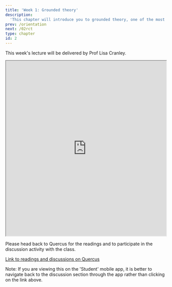 ```yaml
---
title: 'Week 1: Grounded theory'
description:
  'This chapter will introduce you to grounded theory, one of the most popular and commonly used (and possibly misused and misunderstood) designs in qualitative research. The readings will provide you with a theoretical background to grounded theory using the work of some of the key scholars in the field, and provide you with beginning skills in interpreting and appraising grounded theory research. '
prev: /orientation
next: /02rct
type: chapter
id: 2
---
```



<exercise id="1" title="Lecture">

This week's lecture will be delivered by Prof Lisa Cranley.

<iframe src="https://voicethread.com/share/13454030/" width="100%" height="550px" allowfullscreen></iframe> 


</exercise>


<exercise id="2" title="Readings and Discussion board">

Please head back to Quercus for the readings and to participate in the discussion activity with the class. 

<a target="_parent" href="https://q.utoronto.ca/courses/140300/discussion_topics/430035">Link to readings and discussions on Quercus</a>

<qu>Note: If you are viewing this on the 'Student' mobile app, it is better to navigate back to the discussion section through the app rather than clicking on the link above.</qu>

</exercise>

